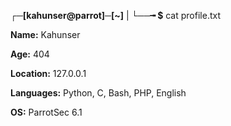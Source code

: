 <!--
- 👋 Hi, I’m @Kahunser
- 👀 I’m interested in Offensive Security, Hacking, Pentesting, CTFs.
- 🌱 I’m currently learning Hacking.
- 💞️ I’m looking to collaborate on CTFs
- 📫 How to reach me:
      - Twitter (X): @Kahunser
      - kahunser@proton.me
- 😄 Pronouns: Nigga
- ⚡ Fun fact: Im white
-->

**┌─[kahunser@parrot]─[~]**
  |
**└──╼ $** cat profile.txt

**Name:** Kahunser

**Age:** 404

**Location:** 127.0.0.1

**Languages:** Python, C, Bash, PHP, English

**OS:** ParrotSec 6.1

<!--
Kahunser/Kahunser is a ✨ special ✨ repository because its `README.md` (this file) appears on your GitHub profile.
You can click the Preview link to take a look at your changes.
-->
